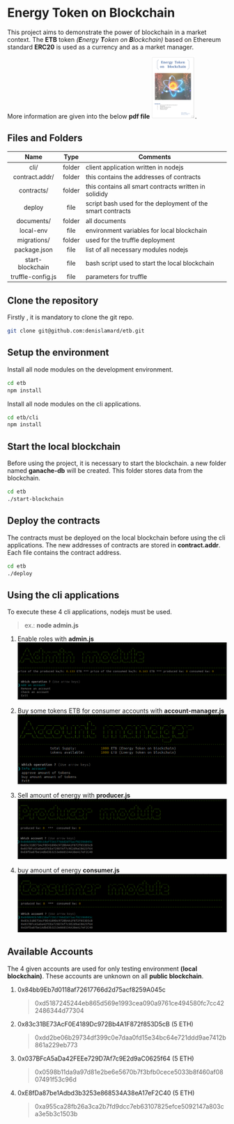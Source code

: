 # Energy Token on Blockchain

This project aims to demonstrate the power of blockchain in a market context. The **ETB** token *(**E**nergy **T**oken on **B**lockchain)* based on Ethereum standard **ERC20** is used as a currency and as a market manager.

More information are given into the below **pdf file** [![document](https://github.com/denislamard/etb/blob/main/img/pdf.png)](https://github.com/denislamard/etb/blob/main/Denis_LAMARD_EnergyTokenOnBlockchain.pdf).

## Files and Folders

| Name          | Type           | Comments  |
|:-------------:|:--------------:| --------|
|cli/|folder|client application written in nodejs|
|contract.addr/|folder|this contains the addresses of contracts|
|contracts/|folder|this contains all smart contracts written in solididy|
|deploy|file|script bash used for the deployment of the smart contracts|
|documents/|folder|all documents|
|local-env|file|environment variables for local blockchain|
|migrations/|folder|used for the truffle deployment|
|package.json|file|list of all necessary modules nodejs|
|start-blockchain|file|bash script used to start the local blockchain|
|truffle-config.js|file|parameters for truffle|

## Clone the repository
Firstly , it is mandatory to clone the git repo.
```bash
git clone git@github.com:denislamard/etb.git
```
## Setup the environment
Install all node modules on the development environment.
```bash
cd etb
npm install
```

Install all node modules on the cli applications.
```bash
cd etb/cli
npm install
```

## Start the local blockchain
Before using the project, it is necessary to start the blockchain. a new folder named **ganache-db** will be created. This folder stores data from the blockchain.
```bash
cd etb
./start-blockchain
```

## Deploy the contracts
The contracts must be deployed on the local blockchain before using the cli applications. The new addresses of contracts are stored in **contract.addr**. Each file contains the contract address.
```bash
cd etb
./deploy
```

## Using the cli applications
To execute these 4 cli applications, nodejs must be used.
> ex.: **node admin.js**

1. Enable roles with **admin.js**
![alt admin](https://github.com/denislamard/etb/blob/main/img/admin.png)

2. Buy some tokens ETB for consumer accounts with **account-manager.js**
![alt admin](https://github.com/denislamard/etb/blob/main/img/account-manager.png)

3. Sell amount of energy with **producer.js**
![alt admin](https://github.com/denislamard/etb/blob/main/img/producer.png)

4. buy amount of energy **consumer.js**
![alt admin](https://github.com/denislamard/etb/blob/main/img/consumer.png)

## Available Accounts
The 4 given accounts are used for only testing environment **(local blockchain)**.  These accounts are unknown on all **public blockchain**.

1. 0x84bb9Eb7d0118af72617766d2d75acf8259A045c
	> 0xd5187245244eb865d569e1993cea090a9761ce494580fc7cc422486344d77304

2. 0x83c31BE73AcF0E4189Dc972Bb4A1F872f853D5cB (5 ETH)
	> 0xdd2be06b29734df399c0e7daa0fd15e34bc64e721ddd9ae7412b861a229eb773

3. 0x037BFcA5aDa42FEEe729D7Af7c9E2d9aC0625f64 (5 ETH)
	> 0x0598b11da9a97d81e2be6e5670b7f3bfb0cece5033b8f460af0807491f53c96d

4. 0xE8fDa87be1Adbd3b3253e868534A38eA17eF2C40 (5 ETH)
	> 0xa955ca28fb26a3ca2b7fd9dcc7eb63107825efce5092147a803ca3e5b3c1503b
	
